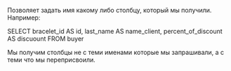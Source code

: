 Позволяет задать имя какому либо столбцу, который мы получили. Например:

SELECT bracelet_id AS id,
       last_name AS name_client,
       percent_of_discount AS discuount
FROM buyer

Мы получим столбцы не с теми именами которые мы запрашивали, а с теми что мы переприсвоили.